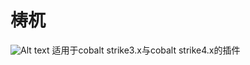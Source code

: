 # 梼杌
![Alt text](https://github.com/pandasec888/taowu-cobalt-strike/blob/master/img/timg.jpg)
适用于cobalt strike3.x与cobalt strike4.x的插件
